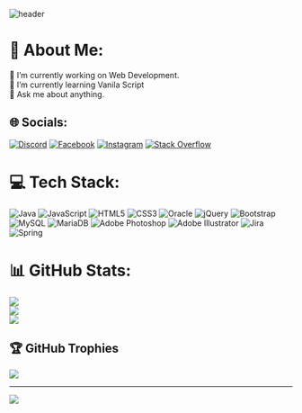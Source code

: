 ![header](https://capsule-render.vercel.app/api?type=soft&color=gradient&customColorList=0,2,2,4,30&height=300&section=header&text=BOMI%20,%20DEVELOPER.&fontColor=&fontSize=60&animation=blink&desc=Thank%20you%20for%20visiting%20my%20github.&descAlignY=65)


# 💫 About Me:
🔭 I’m currently working on Web Development.<br>🌱 I’m currently learning Vanila Script<br>💬 Ask me about anything.


## 🌐 Socials:
[![Discord](https://img.shields.io/badge/Discord-%237289DA.svg?logo=discord&logoColor=white)](https://discord.gg/m7KrnAV7ku) [![Facebook](https://img.shields.io/badge/Facebook-%231877F2.svg?logo=Facebook&logoColor=white)](https://facebook.com/100018998855940) [![Instagram](https://img.shields.io/badge/Instagram-%23E4405F.svg?logo=Instagram&logoColor=white)](https://instagram.com/bominem) [![Stack Overflow](https://img.shields.io/badge/-Stackoverflow-FE7A16?logo=stack-overflow&logoColor=white)](https://stackoverflow.com/users/12046422/bominem) 

# 💻 Tech Stack:
![Java](https://img.shields.io/badge/java-%23ED8B00.svg?style=flat&logo=java&logoColor=white) ![JavaScript](https://img.shields.io/badge/javascript-%23323330.svg?style=flat&logo=javascript&logoColor=%23F7DF1E) ![HTML5](https://img.shields.io/badge/html5-%23E34F26.svg?style=flat&logo=html5&logoColor=white) ![CSS3](https://img.shields.io/badge/css3-%231572B6.svg?style=flat&logo=css3&logoColor=white) ![Oracle](https://img.shields.io/badge/Oracle-F80000?style=flat&logo=oracle&logoColor=white) ![jQuery](https://img.shields.io/badge/jquery-%230769AD.svg?style=flat&logo=jquery&logoColor=white) ![Bootstrap](https://img.shields.io/badge/bootstrap-%23563D7C.svg?style=flat&logo=bootstrap&logoColor=white) ![MySQL](https://img.shields.io/badge/mysql-%2300f.svg?style=flat&logo=mysql&logoColor=white) ![MariaDB](https://img.shields.io/badge/MariaDB-003545?style=flat&logo=mariadb&logoColor=white) ![Adobe Photoshop](https://img.shields.io/badge/adobephotoshop-%2331A8FF.svg?style=flat&logo=adobephotoshop&logoColor=white) ![Adobe Illustrator](https://img.shields.io/badge/adobeillustrator-%23FF9A00.svg?style=flat&logo=adobeillustrator&logoColor=white) ![Jira](https://img.shields.io/badge/jira-%230A0FFF.svg?style=flat&logo=jira&logoColor=white) ![Spring](https://img.shields.io/badge/spring-%236DB33F.svg?style=flat&logo=spring&logoColor=white)
# 📊 GitHub Stats:
![](https://github-readme-stats.vercel.app/api?username=bomikang&theme=dark&hide_border=false&include_all_commits=false&count_private=false)<br/>
![](https://github-readme-streak-stats.herokuapp.com/?user=bomikang&theme=dark&hide_border=false)<br/>
![](https://github-readme-stats.vercel.app/api/top-langs/?username=bomikang&theme=dark&hide_border=false&include_all_commits=false&count_private=false&layout=compact)

## 🏆 GitHub Trophies
![](https://github-profile-trophy.vercel.app/?username=bomikang&theme=onedark&no-frame=false&no-bg=false&margin-w=4)


---
[![](https://visitcount.itsvg.in/api?id=bomikang&icon=4&color=0)](https://visitcount.itsvg.in)

